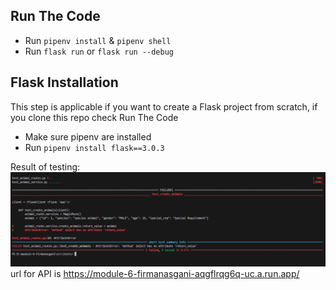 
## Run The Code
- Run `pipenv install` & `pipenv shell`
- Run `flask run` or `flask run --debug`


## Flask Installation
This step is applicable if you want to create a Flask project from scratch, if you clone this repo check Run The Code
- Make sure pipenv are installed
- Run `pipenv install flask==3.0.3`


Result of testing:
![alt text](image.png "Image testing result")
url for API is https://module-6-firmanasgani-aqgflrqg6q-uc.a.run.app/

